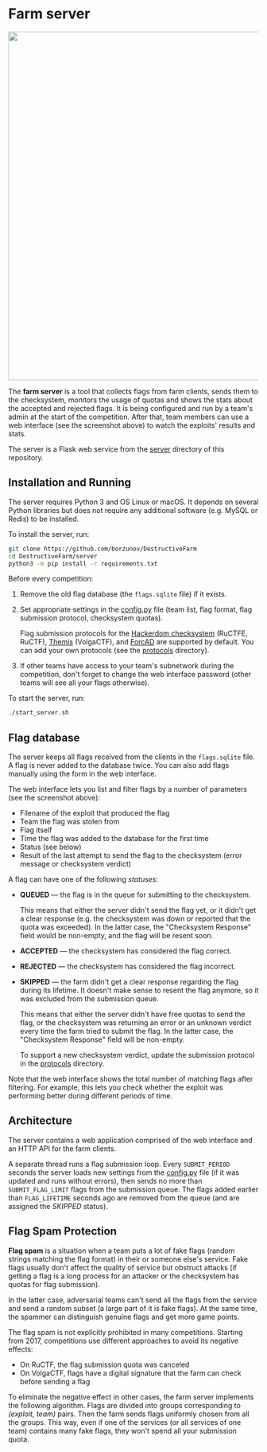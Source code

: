 Farm server
===========

<p align="center">
    <img src="https://github.com/borzunov/DestructiveFarm/blob/master/docs/images/farm_server_screenshot.png" width="700">
</p>

The **farm server** is a tool that collects flags from farm clients, sends them to the checksystem, monitors the usage of quotas and shows the stats about the accepted and rejected flags. It is being configured and run by a team's admin at the start of the competition. After that, team members can use a web interface (see the screenshot above) to watch the exploits' results and stats.

The server is a Flask web service from the [server](../../server) directory of this repository.

## Installation and Running

The server requires Python 3 and OS Linux or macOS. It depends on several Python libraries but does not require any additional software (e.g. MySQL or Redis) to be installed.

To install the server, run:

```bash
git clone https://github.com/borzunov/DestructiveFarm
cd DestructiveFarm/server
python3 -m pip install -r requirements.txt
```

Before every competition:

1. Remove the old flag database (the `flags.sqlite` file) if it exists.

2. Set appropriate settings in the [config.py](../../server/config.py) file (team list, flag format, flag submission protocol, checksystem quotas).

    Flag submission protocols for the [Hackerdom checksystem](https://github.com/HackerDom/checksystem) (RuCTFE, RuCTF), [Themis](https://github.com/themis-project/themis-finals) (VolgaCTF), and [ForcAD](https://github.com/pomo-mondreganto/ForcAD) are supported by default. You can add your own protocols (see the [protocols](../../server/protocols) directory).

3. If other teams have access to your team's subnetwork during the competition, don't forget to change the web interface password (other teams will see all your flags otherwise).

To start the server, run:

```bash
./start_server.sh
```

## Flag database

The server keeps all flags received from the clients in the `flags.sqlite` file. A flag is never added to the database twice. You can also add flags manually using the form in the web interface.

The web interface lets you list and filter flags by a number of parameters (see the screenshot above):

- Filename of the exploit that produced the flag
- Team the flag was stolen from
- Flag itself
- Time the flag was added to the database for the first time
- Status (see below)
- Result of the last attempt to send the flag to the checksystem (error message or checksystem verdict)

A flag can have one of the following *statuses*:

- **QUEUED** &mdash; the flag is in the queue for submitting to the checksystem.

    This means that either the server didn't send the flag yet, or it didn't get a clear response (e.g. the checksystem was down or reported that the quota was exceeded). In the latter case, the "Checksystem Response" field would be non-empty, and the flag will be resent soon.

- **ACCEPTED** &mdash; the checksystem has considered the flag correct.

- **REJECTED** &mdash; the checksystem has considered the flag incorrect.

- **SKIPPED** &mdash; the farm didn't get a clear response regarding the flag during its lifetime. It doesn't make sense to resent the flag anymore, so it was excluded from the submission queue.

    This means that either the server didn't have free quotas to send the flag, or the checksystem was returning an error or an unknown verdict every time the farm tried to submit the flag. In the latter case, the "Checksystem Response" field will be non-empty.

    To support a new checksystem verdict, update the submission protocol in the [protocols](../../server/protocols) directory.

Note that the web interface shows the total number of matching flags after filtering. For example, this lets you check whether the exploit was performing better during different periods of time.

## Architecture

The server contains a web application comprised of the web interface and an HTTP API for the farm clients.

A separate thread runs a flag submission loop. Every `SUBMIT_PERIOD` seconds the server loads new settings from the [config.py](../../server/config.py) file (if it was updated and runs without errors), then sends no more than `SUBMIT_FLAG_LIMIT` flags from the submission queue. The flags added earlier than `FLAG_LIFETIME` seconds ago are removed from the queue (and are assigned the *SKIPPED* status).

## Flag Spam Protection

**Flag spam** is a situation when a team puts a lot of fake flags (random strings matching the flag format) in their or someone else's service. Fake flags usually don't affect the quality of service but obstruct attacks (if getting a flag is a long process for an attacker or the checksystem has quotas for flag submission).

In the latter case, adversarial teams can't send all the flags from the service and send a random subset (a large part of it is fake flags). At the same time, the spammer can distinguish genuine flags and get more game points.

The flag spam is not explicitly prohibited in many competitions. Starting from 2017, competitions use different approaches to avoid its negative effects:

- On RuCTF, the flag submission quota was canceled
- On VolgaCTF, flags have a digital signature that the farm can check before sending a flag

To eliminate the negative effect in other cases, the farm server implements the following algorithm. Flags are divided into groups corresponding to *(exploit, team)* pairs. Then the farm sends flags uniformly chosen from all the groups. This way, even if one of the services (or all services of one team) contains many fake flags, they won't spend all your submission quota.
